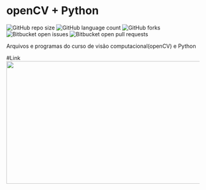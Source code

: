# openCV + Python

![GitHub repo size](https://img.shields.io/github/repo-size/KauaMB2/openCV-Python?style=for-the-badge)
![GitHub language count](https://img.shields.io/github/languages/count/KauaMB2/openCV-Python?style=for-the-badge)
![GitHub forks](https://img.shields.io/github/forks/KauaMB2/openCV-Python?style=for-the-badge)
![Bitbucket open issues](https://img.shields.io/bitbucket/issues/KauaMB2/openCV-Python?style=for-the-badge)
![Bitbucket open pull requests](https://img.shields.io/bitbucket/pr-raw/KauaMB2/openCV-Python?style=for-the-badge)

Arquivos e programas do curso de visão computacional(openCV) e Python

#Link
<a href="https://www.youtube.com/watch?v=oXlwWbU8l2o&t=12485s"><img src="https://encrypted-tbn0.gstatic.com/images?q=tbn:ANd9GcQjxJtm0ajGZl8o7H6VhHBEH9a02d2JAyvdBO592NL-3mwRE_NHhPEI4GXHxN_Pzs6YGFo&usqp=CAU" class="img" width = 600 height = 320></a>
